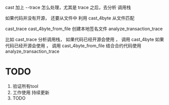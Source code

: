cast 加上 --trace 怎么处理，尤其是 trace 之后，去分析 调用栈

如果代码并没有开源， 还要从文件中 利用 cast_4byte 从文件匹配

cast_trace
cast_4byte_from_file  创建本地签名文件
analyze_transaction_trace


比如 cast_trace 分析调用栈，
    如果代码已经开源会使用 ， 调用 cast_4byte
    如果代码已经开源会使用 ， 调用 cast_4byte_from_file
结合合约代码使用 analyze_transaction_trace



# TODO
1. 验证所有tool
2. 工作使用 持续更新
3. TODO